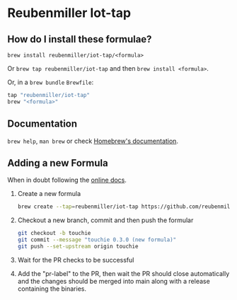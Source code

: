 # Reubenmiller Iot-tap

## How do I install these formulae?

`brew install reubenmiller/iot-tap/<formula>`

Or `brew tap reubenmiller/iot-tap` and then `brew install <formula>`.

Or, in a `brew bundle` `Brewfile`:

```ruby
tap "reubenmiller/iot-tap"
brew "<formula>"
```

## Documentation

`brew help`, `man brew` or check [Homebrew's documentation](https://docs.brew.sh).

## Adding a new Formula

When in doubt following the [online docs](https://brew.sh/2020/11/18/homebrew-tap-with-bottles-uploaded-to-github-releases/).

1. Create a new formula

    ```sh
    brew create --tap=reubenmiller/iot-tap https://github.com/reubenmiller/touchie/archive/0.0.3.tar.gz
    ```

2. Checkout a new branch, commit and then push the formular

    ```sh
    git checkout -b touchie
    git commit --message "touchie 0.3.0 (new formula)"
    git push --set-upstream origin touchie
    ```

3. Wait for the PR checks to be successful

4. Add the "pr-label" to the PR, then wait the PR should close automatically and the changes should be merged into main along with a release containing the binaries.

